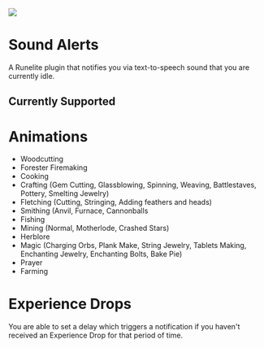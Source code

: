 ![](https://runelite.net/img/logo.png)
# Sound Alerts
A Runelite plugin that notifies you via text-to-speech sound that you are currently idle.

## Currently Supported

# Animations
- Woodcutting
- Forester Firemaking
- Cooking
- Crafting (Gem Cutting, Glassblowing, Spinning, Weaving, Battlestaves, Pottery, Smelting Jewelry)
- Fletching (Cutting, Stringing, Adding feathers and heads)
- Smithing (Anvil, Furnace, Cannonballs
- Fishing 
- Mining (Normal, Motherlode, Crashed Stars)
- Herblore
- Magic (Charging Orbs, Plank Make, String Jewelry, Tablets Making, Enchanting Jewelry, Enchanting Bolts, Bake Pie)
- Prayer
- Farming

# Experience Drops
You are able to set a delay which triggers a notification if you haven't received an Experience Drop for that period of time.
